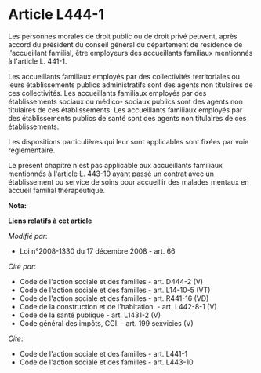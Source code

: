 # Article L444-1

Les personnes morales de droit public ou de droit privé peuvent, après accord du président du conseil général du département
de résidence de l'accueillant familial, être employeurs des accueillants familiaux mentionnés à l'article L. 441-1. 

Les accueillants familiaux employés par des collectivités territoriales ou leurs établissements publics administratifs sont
des agents non titulaires de ces collectivités. Les accueillants familiaux employés par des établissements sociaux ou médico-
sociaux publics sont des agents non titulaires de ces établissements. Les accueillants familiaux employés par des
établissements publics de santé sont des agents non titulaires de ces établissements. 

Les dispositions particulières qui leur sont applicables sont fixées par voie réglementaire. 

Le présent chapitre n'est pas applicable aux accueillants familiaux mentionnés à l'article L. 443-10 ayant passé un contrat
avec un établissement ou service de soins pour accueillir des malades mentaux en accueil familial thérapeutique.

**Nota:**



**Liens relatifs à cet article**

_Modifié par_:

  - Loi n°2008-1330 du 17 décembre 2008 - art. 66

_Cité par_:

  - Code de l'action sociale et des familles - art. D444-2 (V)
  - Code de l'action sociale et des familles - art. L14-10-5 (VT)
  - Code de l'action sociale et des familles - art. R441-16 (VD)
  - Code de la construction et de l'habitation. - art. L442-8-1 (V)
  - Code de la santé publique - art. L1431-2 (V)
  - Code général des impôts, CGI. - art. 199 sexvicies (V)

_Cite_:

  - Code de l'action sociale et des familles - art. L441-1
  - Code de l'action sociale et des familles - art. L443-10
